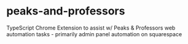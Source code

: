# peaks-and-professors
TypeScript Chrome Extension to assist w/ Peaks &amp; Professors web automation tasks - primarily admin panel automation on squarespace
